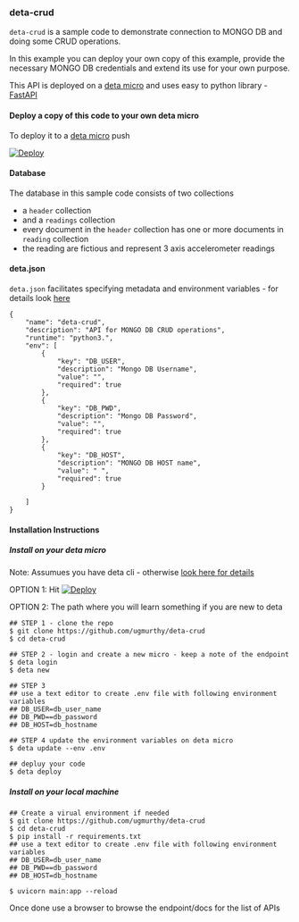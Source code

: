 ### deta-crud
`deta-crud` is a sample code to demonstrate connection to MONGO DB and doing some CRUD operations.

In this example you can deploy your own copy of this example, provide the necessary MONGO DB credentials and extend its use for your own purpose.

This API is deployed on a [deta micro](https://www.deta.sh/) and uses easy to python library - [FastAPI](https://fastapi.tiangolo.com/)

#### Deploy a copy of this code to your own deta micro

To deploy it to a [deta micro](https://deta.sh) push 

[![Deploy](https://button.deta.dev/1/svg)](https://go.deta.dev/deploy?repo=https://github.com/ugmurthy/deta-crud)


#### Database
The database in this sample code consists of two collections
* a `header` collection
* and a `readings` collection
* every document in the `header` collection has one or more documents in `reading` collection
* the reading are fictious and represent 3 axis accelerometer  readings

#### deta.json

`deta.json` facilitates specifying metadata and environment variables - for details look [here](https://docs.deta.sh/docs/micros/deploy_to_deta_button/#metadata-environment-variables-and-cron)
```
{
    "name": "deta-crud",
    "description": "API for MONGO DB CRUD operations",
    "runtime": "python3.",
    "env": [
        {
            "key": "DB_USER",
            "description": "Mongo DB Username",
            "value": "",
            "required": true
        },
        {
            "key": "DB_PWD",
            "description": "Mongo DB Password",
            "value": "",
            "required": true
        },
        {
            "key": "DB_HOST",
            "description": "MONGO DB HOST name",
            "value": " ",
            "required": true
        }

    ]
}
```

#### Installation Instructions

##### Install on your deta micro

Note: Assumues you have deta cli - otherwise [look here for details](https://docs.deta.sh/docs/cli/install)

OPTION 1: Hit [![Deploy](https://button.deta.dev/1/svg)](https://go.deta.dev/deploy?repo=https://github.com/ugmurthy/deta-crud)

OPTION 2: The path where you will learn something if you are new to deta
```
## STEP 1 - clone the repo
$ git clone https://github.com/ugmurthy/deta-crud
$ cd deta-crud

## STEP 2 - login and create a new micro - keep a note of the endpoint
$ deta login
$ deta new

## STEP 3
## use a text editor to create .env file with following environment variables
## DB_USER=db_user_name
## DB_PWD==db_password
## DB_HOST=db_hostname

## STEP 4 update the environment variables on deta micro
$ deta update --env .env

## depluy your code
$ deta deploy
```

##### Install on your local machine

```
## Create a virual environment if needed
$ git clone https://github.com/ugmurthy/deta-crud
$ cd deta-crud
$ pip install -r requirements.txt
## use a text editor to create .env file with following environment variables
## DB_USER=db_user_name
## DB_PWD==db_password
## DB_HOST=db_hostname

$ uvicorn main:app --reload
```

Once done use a browser to browse the endpoint/docs for the list of APIs



    
